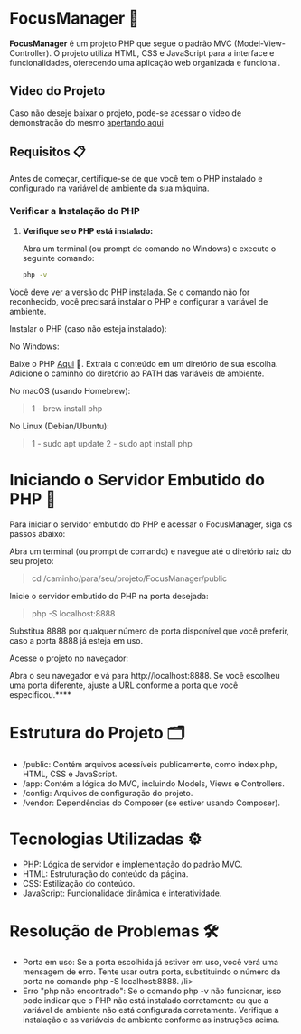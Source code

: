 # FocusManager 🚀

**FocusManager** é um projeto PHP que segue o padrão MVC (Model-View-Controller). O projeto utiliza HTML, CSS e JavaScript para a interface e funcionalidades, oferecendo uma aplicação web organizada e funcional.

## Video do Projeto 
Caso não deseje baixar o projeto, pode-se acessar o video de demonstração do mesmo <a href="[video.mp4](https://drive.google.com/file/d/1tcWujFqq6rfz9PBxyzqVQOUuLgpf4yyw/view?usp=sharing)">apertando aqui</a>

## Requisitos 📋

Antes de começar, certifique-se de que você tem o PHP instalado e configurado na variável de ambiente da sua máquina.

### Verificar a Instalação do PHP

1. **Verifique se o PHP está instalado:**

   Abra um terminal (ou prompt de comando no Windows) e execute o seguinte comando:

   ```bash
   php -v


Você deve ver a versão do PHP instalada. Se o comando não for reconhecido, você precisará instalar o PHP e configurar a variável de ambiente.

Instalar o PHP (caso não esteja instalado):

No Windows:

Baixe o PHP <a href="https://www.php.net/downloads.php">Aqui</a> 💾.
Extraia o conteúdo em um diretório de sua escolha.
Adicione o caminho do diretório ao PATH das variáveis de ambiente.

No macOS (usando Homebrew):
<blockquote>
    1 - brew install php
</blockquote>

No Linux (Debian/Ubuntu):
<blockquote>
    1 - sudo apt update
    2 - sudo apt install php
</blockquote>

<h1>Iniciando o Servidor Embutido do PHP 🚀</h1>
Para iniciar o servidor embutido do PHP e acessar o FocusManager, siga os passos abaixo:

Abra um terminal (ou prompt de comando) e navegue até o diretório raiz do seu projeto:
<blockquote>
    cd /caminho/para/seu/projeto/FocusManager/public
</blockquote>

Inicie o servidor embutido do PHP na porta desejada:
<blockquote>
    php -S localhost:8888
</blockquote>
Substitua 8888 por qualquer número de porta disponível que você preferir, caso a porta 8888 já esteja em uso.

Acesse o projeto no navegador:

Abra o seu navegador e vá para http://localhost:8888. Se você escolheu uma porta diferente, ajuste a URL conforme a porta que você especificou.****

<h1>Estrutura do Projeto 🗂️</h1>
<ul>
    <li>/public: Contém arquivos acessíveis publicamente, como index.php, HTML, CSS e JavaScript.</li>
    <li>/app: Contém a lógica do MVC, incluindo Models, Views e Controllers.</li>
    <li>/config: Arquivos de configuração do projeto.</li>
    <li>/vendor: Dependências do Composer (se estiver usando Composer).</li>
</ul>

<h1>Tecnologias Utilizadas ⚙️</h1>
<ul>
    <li>PHP: Lógica de servidor e implementação do padrão MVC.</li>
    <li>HTML: Estruturação do conteúdo da página.</li>
    <li>CSS: Estilização do conteúdo.</li>
    <li>JavaScript: Funcionalidade dinâmica e interatividade.</li>
</ul>

<h1>Resolução de Problemas 🛠️</h1>
<ul>
    <li>Porta em uso: Se a porta escolhida já estiver em uso, você verá uma mensagem de erro. Tente usar outra porta, substituindo o número da porta no comando php -S             localhost:8888.
    /li>
    <li>Erro "php não encontrado": Se o comando php -v não funcionar, isso pode indicar que o PHP não está instalado corretamente ou que a variável de ambiente não está configurada corretamente. Verifique a instalação e as variáveis de ambiente conforme as instruções acima.</li>
</ul>
